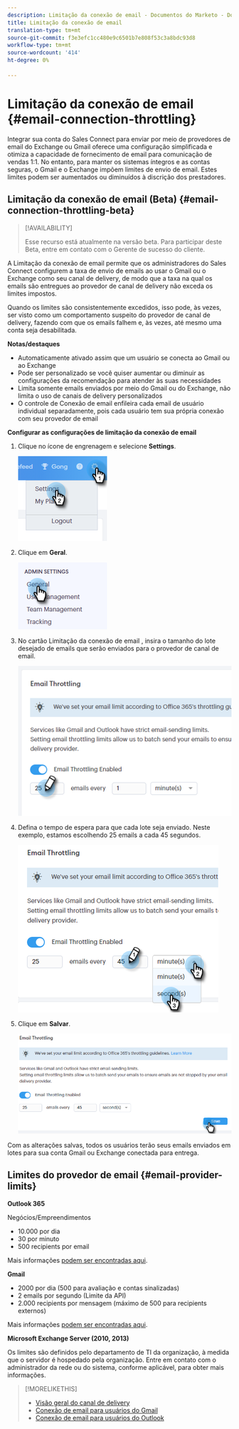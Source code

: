 ```yaml
---
description: Limitação da conexão de email - Documentos do Marketo - Documentação do produto
title: Limitação da conexão de email
translation-type: tm+mt
source-git-commit: f3e3efc1cc480e9c6501b7e808f53c3a8bdc93d8
workflow-type: tm+mt
source-wordcount: '414'
ht-degree: 0%

---
```



# Limitação da conexão de email {#email-connection-throttling}

Integrar sua conta do Sales Connect para enviar por meio de provedores de email do Exchange ou Gmail oferece uma configuração simplificada e otimiza a capacidade de fornecimento de email para comunicação de vendas 1:1. No entanto, para manter os sistemas íntegros e as contas seguras, o Gmail e o Exchange impõem limites de envio de email. Estes limites podem ser aumentados ou diminuídos à discrição dos prestadores.

## Limitação da conexão de email (Beta) {#email-connection-throttling-beta}

>[!AVAILABILITY]
>
>Esse recurso está atualmente na versão beta. Para participar deste Beta, entre em contato com o Gerente de sucesso do cliente.

A Limitação da conexão de email permite que os administradores do Sales Connect configurem a taxa de envio de emails ao usar o Gmail ou o Exchange como seu canal de delivery, de modo que a taxa na qual os emails são entregues ao provedor de canal de delivery não exceda os limites impostos.

Quando os limites são consistentemente excedidos, isso pode, às vezes, ser visto como um comportamento suspeito do provedor de canal de delivery, fazendo com que os emails falhem e, às vezes, até mesmo uma conta seja desabilitada.

**Notas/destaques**

* Automaticamente ativado assim que um usuário se conecta ao Gmail ou ao Exchange
* Pode ser personalizado se você quiser aumentar ou diminuir as configurações da recomendação para atender às suas necessidades
* Limita somente emails enviados por meio do Gmail ou do Exchange, não limita o uso de canais de delivery personalizados
* O controle de Conexão de email enfileira cada email de usuário individual separadamente, pois cada usuário tem sua própria conexão com seu provedor de email

**Configurar as configurações de limitação da conexão de email**

1. Clique no ícone de engrenagem e selecione **Settings**.

   ![](assets/email-connection-throttling-1.png)

1. Clique em **Geral**.

   ![](assets/email-connection-throttling-2.png)

1. No cartão Limitação da conexão de email , insira o tamanho do lote desejado de emails que serão enviados para o provedor de canal de email.

   ![](assets/email-connection-throttling-3.png)

1. Defina o tempo de espera para que cada lote seja enviado. Neste exemplo, estamos escolhendo 25 emails a cada 45 segundos.

   ![](assets/email-connection-throttling-4.png)

1. Clique em **Salvar**.

   ![](assets/email-connection-throttling-5.png)

Com as alterações salvas, todos os usuários terão seus emails enviados em lotes para sua conta Gmail ou Exchange conectada para entrega.

## Limites do provedor de email {#email-provider-limits}

**Outlook 365**

Negócios/Empreendimentos

* 10.000 por dia
* 30 por minuto
* 500 recipients por email

Mais informações [podem ser encontradas aqui](https://docs.microsoft.com/en-us/office365/servicedescriptions/exchange-online-service-description/exchange-online-limits?redirectedfrom=MSDN#RecipientLimits).

**Gmail**

* 2000 por dia (500 para avaliação e contas sinalizadas)
* 2 emails por segundo (Limite da API)
* 2.000 recipients por mensagem (máximo de 500 para recipients externos)

Mais informações [podem ser encontradas aqui](https://support.google.com/a/answer/166852?hl=en).

**Microsoft Exchange Server (2010, 2013)**

Os limites são definidos pelo departamento de TI da organização, à medida que o servidor é hospedado pela organização. Entre em contato com o administrador da rede ou do sistema, conforme aplicável, para obter mais informações.

>[!MORELIKETHIS]
>
>* [Visão geral do canal de delivery](/help/marketo/product-docs/marketo-sales-connect/email/email-delivery/delivery-channel-overview.md)
>* [Conexão de email para usuários do Gmail](/help/marketo/product-docs/marketo-sales-connect/email-plugins/gmail/email-connection-for-gmail-users.md)
>* [Conexão de email para usuários do Outlook](/help/marketo/product-docs/marketo-sales-connect/email-plugins/msc-for-outlook/email-connection-for-outlook-users.md)

